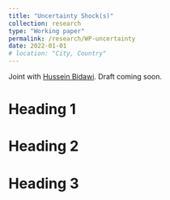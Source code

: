 ```yaml
---
title: "Uncertainty Shock(s)"
collection: research
type: "Working paper"
permalink: /research/WP-uncertainty
date: 2022-01-01
# location: "City, Country"
---
```


Joint with [Hussein Bidawi](https://sites.google.com/site/husseinbidawi/). Draft coming soon.

Heading 1
======

Heading 2
======

Heading 3
======
